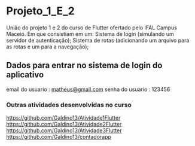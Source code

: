 # Projeto_1_E_2
União do projeto 1 e 2 do curso de Flutter ofertado pelo IFAL Campus Maceió.
Em que consistiam em um:
Sistema de login (simulando um servidor de autenticação);
Sistema de rotas (adicionando um arquivo para as rotas e um para a  navegação);

## Dados para entrar no sistema de login do aplicativo

email do usuario : matheus@gmail.com
senha do usuario : 123456

### Outras atividades desenvolvidas no curso
 https://github.com/Galdino13/Atividade1Flutter  <br>
 https://github.com/Galdino13/Atividade2Flutter  <br>
 https://github.com/Galdino13/Atividade3Flutter  <br>
 https://github.com/Galdino13/contadorapp  <br>
